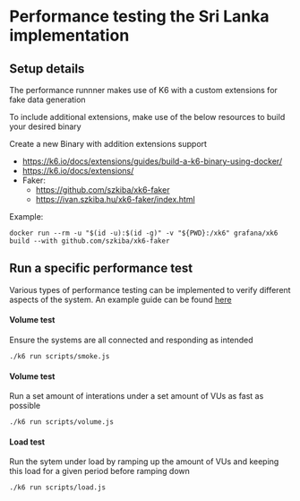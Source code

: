# Performance testing the Sri Lanka implementation

## Setup details

The performance runnner makes use of K6 with a custom extensions for fake data generation

To include additional extensions, make use of the below resources to build your desired binary

Create a new Binary with addition extensions support
* https://k6.io/docs/extensions/guides/build-a-k6-binary-using-docker/
* https://k6.io/docs/extensions/
* Faker:
    * https://github.com/szkiba/xk6-faker
    * https://ivan.szkiba.hu/xk6-faker/index.html

Example:
```
docker run --rm -u "$(id -u):$(id -g)" -v "${PWD}:/xk6" grafana/xk6 build --with github.com/szkiba/xk6-faker
```

## Run a specific performance test

Various types of performance testing can be implemented to verify different aspects of the system. An example guide can be found [here](https://grafana.com/docs/k6/latest/testing-guides/test-types/)

#### Volume test

Ensure the systems are all connected and responding as intended

```
./k6 run scripts/smoke.js
```

#### Volume test

Run a set amount of interations under a set amount of VUs as fast as possible

```
./k6 run scripts/volume.js
```

#### Load test

Run the sytem under load by ramping up the amount of VUs and keeping this load for a given period before ramping down

```
./k6 run scripts/load.js
```
